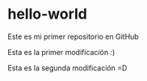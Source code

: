 # hello-world
Este es mi primer repositorio en GitHub

Esta es la primer modificación :)

Esta es la segunda modificación =D

